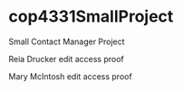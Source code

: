 # cop4331SmallProject
Small Contact Manager Project

Reia Drucker edit access proof

Mary McIntosh edit access proof
